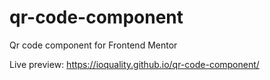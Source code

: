 # qr-code-component
Qr code component for Frontend Mentor

Live preview: https://ioquality.github.io/qr-code-component/
